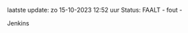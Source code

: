 laatste update: 
zo 15-10-2023 12:52   uur 
Status: FAALT - fout - 
<div class="service R">Jenkins</div>